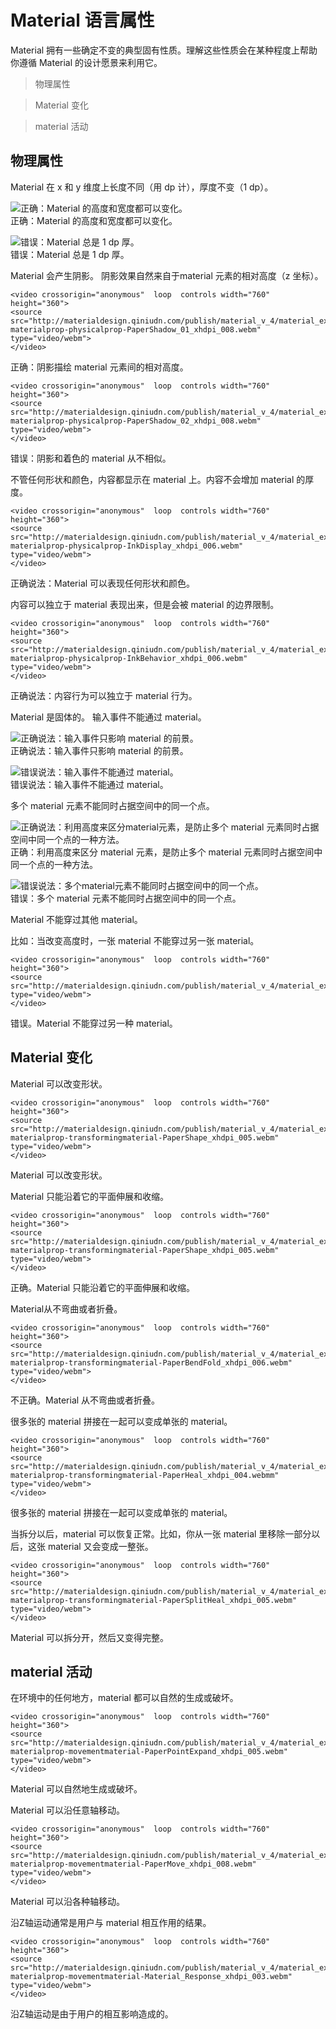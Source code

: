 # Material 语言属性

Material 拥有一些确定不变的典型固有性质。理解这些性质会在某种程度上帮助你遵循 Material 的设计愿景来利用它。

> 物理属性

> Material 变化

> material 活动

## 物理属性
Material 在 x 和 y 维度上长度不同（用 dp 计），厚度不变（1 dp）。

![正确：Material 的高度和宽度都可以变化。](https://github.com/zhaochong/material-design/blob/master/images/2.png)  
正确：Material 的高度和宽度都可以变化。

![错误：Material 总是 1 dp 厚。](https://github.com/zhaochong/material-design/blob/master/images/3.png)  
错误：Material 总是 1 dp 厚。

Material 会产生阴影。
阴影效果自然来自于material 元素的相对高度（z 坐标）。

```
<video crossorigin="anonymous"  loop  controls width="760" height="360">
<source src="http://materialdesign.qiniudn.com/publish/material_v_4/material_ext_publish/0B6Okdz75tqQsM01aOVkzWXFYb1k/inline%20whatismaterial-materialprop-physicalprop-PaperShadow_01_xhdpi_008.webm" type="video/webm">
</video>
```
正确：阴影描绘 material 元素间的相对高度。

```
<video crossorigin="anonymous"  loop  controls width="760" height="360">
<source src="http://materialdesign.qiniudn.com/publish/material_v_4/material_ext_publish/0B6Okdz75tqQsRGhTci1mN2dWUW8/inline%20whatismaterial-materialprop-physicalprop-PaperShadow_02_xhdpi_008.webm" type="video/webm">
</video>
```
错误：阴影和着色的 material 从不相似。

不管任何形状和颜色，内容都显示在 material 上。内容不会增加 material 的厚度。

```
<video crossorigin="anonymous"  loop  controls width="760" height="360">
<source src="http://materialdesign.qiniudn.com/publish/material_v_4/material_ext_publish/0B6Okdz75tqQsaGVXTFRCVG1iU2M/whatismaterial-materialprop-physicalprop-InkDisplay_xhdpi_006.webm" type="video/webm">
</video>
```
正确说法：Material 可以表现任何形状和颜色。


内容可以独立于 material 表现出来，但是会被 material 的边界限制。

```
<video crossorigin="anonymous"  loop  controls width="760" height="360">
<source src="http://materialdesign.qiniudn.com/publish/material_v_4/material_ext_publish/0B6Okdz75tqQsdnpyMjVKeFNvVm8/whatismaterial-materialprop-physicalprop-InkBehavior_xhdpi_006.webm" type="video/webm">
</video>
```
正确说法：内容行为可以独立于 material 行为。

Material 是固体的。
输入事件不能通过 material。

![正确说法：输入事件只影响 material 的前景。](https://github.com/zhaochong/material-design/blob/master/images/4.png)  
正确说法：输入事件只影响 material 的前景。

![错误说法：输入事件不能通过 material。](https://github.com/zhaochong/material-design/blob/master/images/5.png)  
错误说法：输入事件不能通过 material。

多个 material 元素不能同时占据空间中的同一个点。

![正确说法：利用高度来区分material元素，是防止多个 material 元素同时占据空间中同一个点的一种方法。](https://github.com/zhaochong/material-design/blob/master/images/6.png)  
正确：利用高度来区分 material 元素，是防止多个 material 元素同时占据空间中同一个点的一种方法。

![错误说法：多个material元素不能同时占据空间中的同一个点。](https://github.com/zhaochong/material-design/blob/master/images/7.png)  
错误：多个 material 元素不能同时占据空间中的同一个点。

Material 不能穿过其他 material。

比如：当改变高度时，一张 material 不能穿过另一张 material。

```
<video crossorigin="anonymous"  loop  controls width="760" height="360">
<source src="http://materialdesign.qiniudn.com/publish/material_v_4/material_ext_publish/0B6Okdz75tqQsekRnTGVlVEQzNXc/whatismaterial_properties_physical_07_xhdpi_009.webm" type="video/webm">
</video>
```
错误。Material 不能穿过另一种 material。


## Material 变化
Material 可以改变形状。

```
<video crossorigin="anonymous"  loop  controls width="760" height="360">
<source src="http://materialdesign.qiniudn.com/publish/material_v_4/material_ext_publish/0B6Okdz75tqQsRjREbXNsZXBrTFU/whatismaterial-materialprop-transformingmaterial-PaperShape_xhdpi_005.webm" type="video/webm">
</video>
```
Material 可以改变形状。

Material 只能沿着它的平面伸展和收缩。

```
<video crossorigin="anonymous"  loop  controls width="760" height="360">
<source src="http://materialdesign.qiniudn.com/publish/material_v_4/material_ext_publish/0B6Okdz75tqQsRjREbXNsZXBrTFU/whatismaterial-materialprop-transformingmaterial-PaperShape_xhdpi_005.webm" type="video/webm">
</video>
```
正确。Material 只能沿着它的平面伸展和收缩。

Material从不弯曲或者折叠。

```
<video crossorigin="anonymous"  loop  controls width="760" height="360">
<source src="http://materialdesign.qiniudn.com/publish/material_v_4/material_ext_publish/0B6Okdz75tqQsMXhFNUo2WmJrLWc/whatismaterial-materialprop-transformingmaterial-PaperBendFold_xhdpi_006.webm" type="video/webm">
</video>
```
不正确。Material 从不弯曲或者折叠。

很多张的 material 拼接在一起可以变成单张的 material。

```
<video crossorigin="anonymous"  loop  controls width="760" height="360">
<source src="http://materialdesign.qiniudn.com/publish/material_v_4/material_ext_publish/0B6Okdz75tqQsRmdDaEl6aTVGREU/whatismaterial-materialprop-transformingmaterial-PaperHeal_xhdpi_004.webmm" type="video/webm">
</video>
```
很多张的 material 拼接在一起可以变成单张的 material。

当拆分以后，material 可以恢复正常。比如，你从一张 material 里移除一部分以后，这张 material 又会变成一整张。

```
<video crossorigin="anonymous"  loop  controls width="760" height="360">
<source src="http://materialdesign.qiniudn.com/publish/material_v_4/material_ext_publish/0B6Okdz75tqQsQV9PS2Q0anFoZzg/whatismaterial-materialprop-transformingmaterial-PaperSplitHeal_xhdpi_005.webm" type="video/webm">
</video>
```
Material 可以拆分开，然后又变得完整。


## material 活动
在环境中的任何地方，material 都可以自然的生成或破坏。

```
<video crossorigin="anonymous"  loop  controls width="760" height="360">
<source src="http://materialdesign.qiniudn.com/publish/material_v_4/material_ext_publish/0B6Okdz75tqQseERpUzUxRVRtMGs/whatismaterial-materialprop-movementmaterial-PaperPointExpand_xhdpi_005.webm" type="video/webm">
</video>
```
Material 可以自然地生成或破坏。

Material 可以沿任意轴移动。

```
<video crossorigin="anonymous"  loop  controls width="760" height="360">
<source src="http://materialdesign.qiniudn.com/publish/material_v_4/material_ext_publish/0B6Okdz75tqQsWkhGeVpPNVdZbE0/whatismaterial-materialprop-movementmaterial-PaperMove_xhdpi_008.webm" type="video/webm">
</video>
```
Material 可以沿各种轴移动。

沿Z轴运动通常是用户与 material 相互作用的结果。

```
<video crossorigin="anonymous"  loop  controls width="760" height="360">
<source src="http://materialdesign.qiniudn.com/publish/material_v_4/material_ext_publish/0B6Okdz75tqQsYWJoQjFCYmdvU3c/whatismaterial-materialprop-movementmaterial-Material_Response_xhdpi_003.webm" type="video/webm">
</video>
```
沿Z轴运动是由于用户的相互影响造成的。









